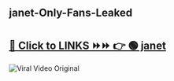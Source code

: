 
 ## janet-Only-Fans-Leaked

# <h2><a href="https://clipsfans.com/janet&ref=git">🔗 Click to LINKS ⏩⏩ 👉 🟢 janet </a></h2>

<a href="https://clipsfans.com/janet&ref=git" rel="nofollow" data-target="animated-image.originalLink"><img src="https://i.ibb.co.com/xMMVF88/686577567.gif" alt="Viral Video Original" style="max-width: 100%; display: inline-block;" data-target="animated-image.originalImage"></a>
